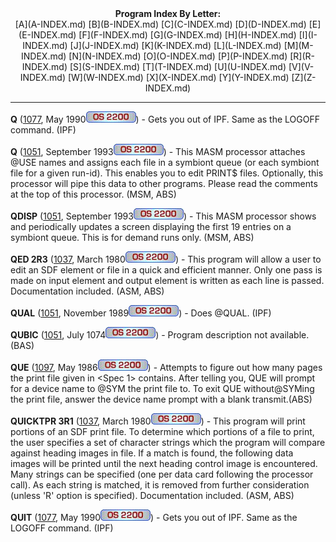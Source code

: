 <x-sas-window top="42" bottom="765" left="4" right="534">



<center><b>Program Index By Letter:</b></center>

<center>[A](A-INDEX.md) [B](B-INDEX.md)
[C](C-INDEX.md) [D](D-INDEX.md)
[E](E-INDEX.md) [F](F-INDEX.md)
[G](G-INDEX.md) [H](H-INDEX.md)
[I](I-INDEX.md) [J](J-INDEX.md)
[K](K-INDEX.md) [L](L-INDEX.md)
[M](M-INDEX.md) [N](N-INDEX.md)
[O](O-INDEX.md) [P](P-INDEX.md)
[R](R-INDEX.md) [S](S-INDEX.md)
[T](T-INDEX.md) [U](U-INDEX.md)
[V](V-INDEX.md) [W](W-INDEX.md)
[X](X-INDEX.md) [Y](Y-INDEX.md)
[Z](Z-INDEX.md)</center>


&#10;
- - -
<b>Q</b> ([1077](1077/INDEX.md), May 1990![[OS 2200]](IMAGES/OS2200.JPG)) - Gets you out of IPF. Same as the
LOGOFF command. (IPF)


<b>Q</b> ([1051](1099/INDEX.md), September
1993![[OS 2200]](IMAGES/OS2200.JPG)) - This MASM processor
attaches @USE names and assigns each file in a symbiont queue (or
each symbiont file for a given run-id). This enables you to edit
PRINT$ files. Optionally, this processor will pipe this data to other
programs. Please read the comments at the top of this processor.
(MSM, ABS)


<b>QDISP</b> ([1051](1099/INDEX.md), September
1993![[OS 2200]](IMAGES/OS2200.JPG)) - This MASM processor
shows and periodically updates a screen displaying the first 19
entries on a symbiont queue. This is for demand runs only. (MSM, ABS)


<b>QED 2R3</b> ([1037](1037/INDEX.md), March
1980![[OS 2200]](IMAGES/OS2200.JPG)) - This program will
allow a user to edit an SDF element or file in a quick and efficient
manner. Only one pass is made on input element and output element is
written as each line is passed. Documentation included. (ASM, ABS)


<b>QUAL</b> ([1051](1072/INDEX.md), November
1989![[OS 2200]](IMAGES/OS2200.JPG)) - Does @QUAL. (IPF)


<b>QUBIC</b> ([1051](1051/INDEX.md), July
1074![[OS 2200]](IMAGES/OS2200.JPG)) - Program description
not available.(BAS)


<b>QUE</b> ([1097](1097/INDEX.md), May 1986![[OS 2200]](IMAGES/OS2200.JPG)) - Attempts to figure out how many
pages the print file given in &lt;Spec 1&gt; contains. After telling
you, QUE will prompt for a device name to @SYM the print file to. To
exit QUE without@SYMing the print file, answer the device name prompt
with a blank transmit.(ABS)


<b>QUICKTPR 3R1</b> ([1037](1037/INDEX.md),
March 1980![[OS 2200]](IMAGES/OS2200.JPG)) - This program will
print portions of an SDF print file. To determine which portions of a
file to print, the user specifies a set of character strings which
the program will compare against heading images in file. If a match
is found, the following data images will be printed until the next
heading control image is encountered. Many strings can be specified
(one per data card following the processor call). As each string is
matched, it is removed from further consideration (unless 'R' option
is specified). Documentation included. (ASM, ABS)


<b>QUIT</b> ([1077](1077/INDEX.md), May 1990![[OS 2200]](IMAGES/OS2200.JPG)) - Gets you out of IPF. Same as the
LOGOFF command. (IPF)


</x-sas-window>